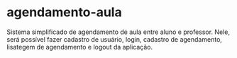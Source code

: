 # agendamento-aula
Sistema simplificado de agendamento de aula entre aluno e professor. Nele, será possível fazer cadastro de usuário, login, cadastro de agendamento, lisategem de agendamento e logout da aplicação.
